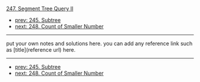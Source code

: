 [247. Segment Tree Query II](http://www.lintcode.com/problem/segment-tree-query-ii)

- [prev: 245. Subtree](245-subtree.md)
- [next: 248. Count of Smaller Number](248-count-of-smaller-number.md)

---

put your own notes and solutions here.
you can add any reference link such as [title](reference url) here.

---

- [prev: 245. Subtree](245-subtree.md)
- [next: 248. Count of Smaller Number](248-count-of-smaller-number.md)
